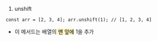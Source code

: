 
1. unshift
```
const arr = [2, 3, 4]; arr.unshift(1); // [1, 2, 3, 4]
```
- 이 메서드는 배열의<mark style="background: #FFF3A3A6;"> 맨 앞에</mark> 1을 추가





